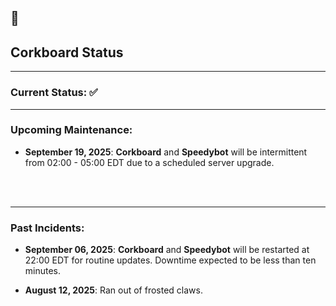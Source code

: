 ## 🐢

## Corkboard Status
----

### Current Status: ✅
<!---
Good: ✅
Maintenance: 🚧
Problem: ‼️
-->
----

### Upcoming Maintenance:
- **September 19, 2025**: **Corkboard** and **Speedybot** will be intermittent from 02:00 - 05:00 EDT due to a scheduled server upgrade.
<br/>
<br/>

----

### Past Incidents:
- **September 06, 2025**: **Corkboard** and **Speedybot** will be restarted at 22:00 EDT for routine updates. Downtime expected to be less than ten minutes.

- **August 12, 2025**: Ran out of frosted claws.
